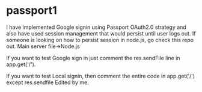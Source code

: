 # passport1

I have implemented Google signin using Passport OAuth2.0 strategy and also have used session management that would persist until user logs out. If someone is looking on how to persist session in node.js, go check this repo out. Main server file->Node.js

If you want to test Google sign in just comment the res.sendFile line in app.get('/').

If you want to test Local signin, then comment the entire code in app.get('/') except res.sendfile
Edited by me.
